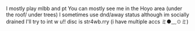  I mostly play mlbb and pt 
 You can mostly see me in the Hoyo area (under the roof/ under trees)
 I sometimes use dnd/away status 
 although im socially drained       I'll try to int w u!!
 disc is str4wb.rry (i have multiple accs ミ⁠●⁠﹏⁠☉⁠ミ)
<!---
S4DE/S4DE is a ✨ special ✨ repository because its `README.md` (this file) appears on your GitHub profile.
You can click the Preview link to take a look at your changes.
--->
